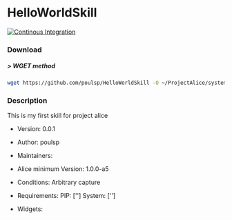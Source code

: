 # HelloWorldSkill

[![Continous Integration](https://gitlab.com/project-alice-assistant/skills/skill_HelloWorldSkill/badges/master/pipeline.svg)](https://gitlab.com/project-alice-assistant/skills/skill_HelloWorldSkill/pipelines/latest)

### Download

##### > WGET method
```bash
wget https://github.com/poulsp/HelloWorldSkill -O ~/ProjectAlice/system/skillInstallTickets/HelloWorldSkill.install
```

### Description
This is my first skill for project alice

- Version: 0.0.1
- Author: poulsp
- Maintainers:
- Alice minimum Version: 1.0.0-a5
- Conditions:
		Arbitrary capture

- Requirements:
		PIP: ['']
		System: ['']

- Widgets:

